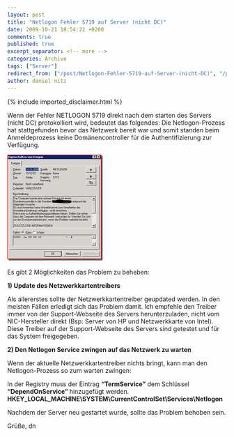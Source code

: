 ```yaml
---
layout: post
title: "Netlogon Fehler 5719 auf Server (nicht DC)"
date: 2009-10-21 18:54:22 +0200
comments: true
published: true
excerpt_separator: <!-- more -->
categories: Archive
tags: ["Server"]
redirect_from: ["/post/Netlogon-Fehler-5719-auf-Server-(nicht-DC)", "/post/netlogon-fehler-5719-auf-server-(nicht-dc)"]
author: daniel nitz
---
```

<!-- more -->
{% include imported_disclaimer.html %}
<p>Wenn der Fehler NETLOGON 5719 direkt nach dem starten des Servers (nicht DC) protokolliert wird, bedeutet das folgendes: Die Netlogon-Prozess hat stattgefunden bevor das Netzwerk bereit war und somit standen beim Anmeldeprozess keine Domänencontroller für die Authentifizierung zur Verfügung.</p>  <p><a href="/assets/image_78.png" target="_blank"><img style="border-bottom: 0px; border-left: 0px; display: inline; border-top: 0px; border-right: 0px" title="image" border="0" alt="image" src="/assets/image_thumb_78.png" width="220" height="244" /></a></p>  <p>Es gibt 2 Möglichkeiten das Problem zu beheben:</p>  <p><strong>1) Update des Netzwerkkartentreibers</strong></p>  <p>Als allererstes sollte der Netzwerkkartentreiber geupdated werden. In den meisten Fällen erledigt sich das Problem damit. Ich empfehle den Treiber immer von der Support-Webseite des Servers herunterzuladen, nicht vom NIC-Hersteller direkt (Bsp: Server von HP und Netzwerkkarte von Intel). Diese Treiber auf der Support-Webseite des Servers sind getestet und für das System freigegeben.</p>  <p><strong>2) Den Netlogon Service zwingen auf das Netzwerk zu warten</strong></p>  <p>Wenn der aktuelle Netzwerkkartentreiber nichts bringt, kann man den Netlogon-Prozess so zum warten zwingen:</p>  <p>In der Registry muss der Eintrag <strong>“TermService”</strong> dem Schlüssel <strong>“DependOnService” </strong>hinzugefügt werden.    <br /><strong>HKEY_LOCAL_MACHINE\SYSTEM\CurrentControlSet\Services\Netlogon</strong></p>  <p>Nachdem der Server neu gestartet wurde, sollte das Problem behoben sein.</p>  <p>Grüße, dn</p>
